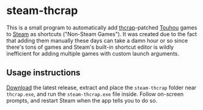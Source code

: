 # steam-thcrap
This is a small program to automatically add [thcrap](https://thpatch.net)-patched [Touhou](https://touhou-project.news) games to [Steam](https://s.team) as shortcuts ("Non-Steam Games").
It was created due to the fact that adding them manually these days can take a damn hour or so since there's tons of games and Steam's built-in shortcut editor is wildly inefficient for adding multiple games with custom launch arguments.

## Usage instructions
[Download](../../releases/latest/download/steam-thcrap.zip) the latest release, extract and place the `steam-thcrap` folder near `thcrap.exe`, and run the `steam-thcrap.exe` file inside. Follow on-screen prompts, and restart Steam when the app tells you to do so.
